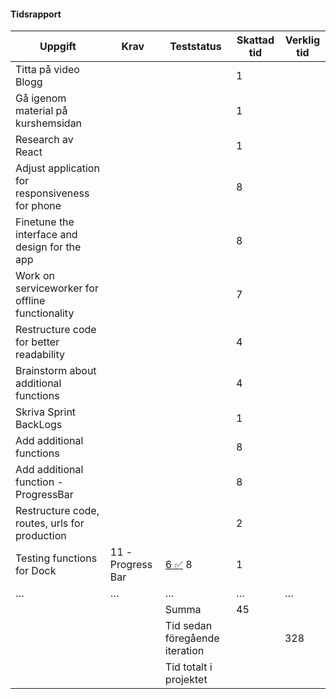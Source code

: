 #### Tidsrapport

| Uppgift                                            | Krav                  | Teststatus                        | Skattad tid | Verklig tid |
|----------------------------------------------------|-----------------------|-----------------------------------|-------------|-------------|
| Titta på video Blogg                               |                       |                                   | 1           |             |
| Gå igenom material på kurshemsidan                 |                       |                                   | 1           |             |
| Research av React                                  |                       |                                   | 1           |             |
| Adjust application for responsiveness for phone    |                       |                                   | 8           |             |
| Finetune the interface and design for the app      |                       |                                   | 8           |             |
| Work on serviceworker for offline functionality    |                       |                                   | 7           |             |
| Restructure code for better readability            |                       |                                   | 4           |             |
| Brainstorm about additional functions              |                       |                                   | 4           |             |
| Skriva Sprint BackLogs                             |                       |                                   | 1           |             |
| Add additional functions                           |                       |                                   | 8           |             |
| Add additional function - ProgressBar              |                       |                                   | 8           |             |
| Restructure code, routes, urls for production      |                       |                                   | 2           |             |
| Testing functions for Dock                         | 11 -Progress Bar      | [6 ✅](/Testning/Testrapport-8.md) 8             |    1       |
| …                                                  | …                     | …                                 | …           | …           |
|                                                    |                       | Summa                             | 45          |             |
|                                                    |                       | Tid sedan föregående iteration    |             |         328 |
|                                                    |                       | Tid totalt i projektet            |             |             |